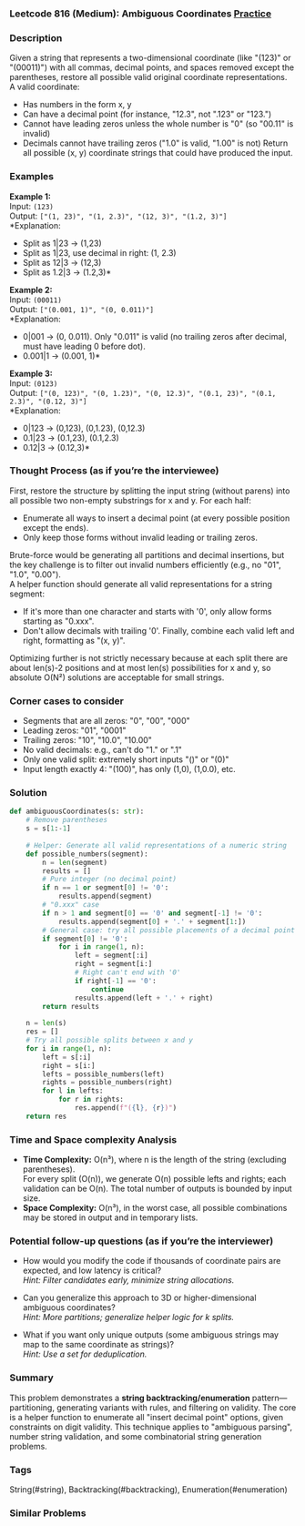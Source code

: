 ### Leetcode 816 (Medium): Ambiguous Coordinates [Practice](https://leetcode.com/problems/ambiguous-coordinates)

### Description  
Given a string that represents a two-dimensional coordinate (like "(123)" or "(00011)") with all commas, decimal points, and spaces removed except the parentheses, restore all possible valid original coordinate representations.  
A valid coordinate:
- Has numbers in the form x, y
- Can have a decimal point (for instance, "12.3", not ".123" or "123.")
- Cannot have leading zeros unless the whole number is "0" (so "00.11" is invalid)
- Decimals cannot have trailing zeros ("1.0" is valid, "1.00" is not)
Return all possible (x, y) coordinate strings that could have produced the input.

### Examples  

**Example 1:**  
Input: `(123)`  
Output: `["(1, 23)", "(1, 2.3)", "(12, 3)", "(1.2, 3)"]`  
*Explanation:  
- Split as 1|23 → (1,23)  
- Split as 1|23, use decimal in right: (1, 2.3)  
- Split as 12|3 → (12,3)  
- Split as 1.2|3 → (1.2,3)*

**Example 2:**  
Input: `(00011)`  
Output: `["(0.001, 1)", "(0, 0.011)"]`  
*Explanation:  
- 0|001 → (0, 0.011). Only "0.011" is valid (no trailing zeros after decimal, must have leading 0 before dot).
- 0.001|1 → (0.001, 1)*

**Example 3:**  
Input: `(0123)`  
Output: `["(0, 123)", "(0, 1.23)", "(0, 12.3)", "(0.1, 23)", "(0.1, 2.3)", "(0.12, 3)"]`  
*Explanation:  
- 0|123 → (0,123), (0,1.23), (0,12.3)
- 0.1|23 → (0.1,23), (0.1,2.3)
- 0.12|3 → (0.12,3)*

### Thought Process (as if you’re the interviewee)  
First, restore the structure by splitting the input string (without parens) into all possible two non-empty substrings for x and y. For each half:
- Enumerate all ways to insert a decimal point (at every possible position except the ends).
- Only keep those forms without invalid leading or trailing zeros.

Brute-force would be generating all partitions and decimal insertions, but the key challenge is to filter out invalid numbers efficiently (e.g., no "01", "1.0", "0.00").  
A helper function should generate all valid representations for a string segment:
- If it's more than one character and starts with '0', only allow forms starting as "0.xxx".
- Don't allow decimals with trailing '0'.
Finally, combine each valid left and right, formatting as "(x, y)".

Optimizing further is not strictly necessary because at each split there are about len(s)-2 positions and at most len(s) possibilities for x and y, so absolute O(N²) solutions are acceptable for small strings.

### Corner cases to consider  
- Segments that are all zeros: "0", "00", "000"
- Leading zeros: "01", "0001"
- Trailing zeros: "10", "10.0", "10.00"
- No valid decimals: e.g., can't do "1." or ".1"
- Only one valid split: extremely short inputs "()" or "(0)"
- Input length exactly 4: "(100)", has only (1,0), (1,0.0), etc.

### Solution

```python
def ambiguousCoordinates(s: str):
    # Remove parentheses
    s = s[1:-1]
    
    # Helper: Generate all valid representations of a numeric string
    def possible_numbers(segment):
        n = len(segment)
        results = []
        # Pure integer (no decimal point)
        if n == 1 or segment[0] != '0':
            results.append(segment)
        # "0.xxx" case
        if n > 1 and segment[0] == '0' and segment[-1] != '0':
            results.append(segment[0] + '.' + segment[1:])
        # General case: try all possible placements of a decimal point
        if segment[0] != '0':
            for i in range(1, n):
                left = segment[:i]
                right = segment[i:]
                # Right can't end with '0'
                if right[-1] == '0':
                    continue
                results.append(left + '.' + right)
        return results
    
    n = len(s)
    res = []
    # Try all possible splits between x and y
    for i in range(1, n):
        left = s[:i]
        right = s[i:]
        lefts = possible_numbers(left)
        rights = possible_numbers(right)
        for l in lefts:
            for r in rights:
                res.append(f"({l}, {r})")
    return res
```

### Time and Space complexity Analysis  

- **Time Complexity:** O(n³), where n is the length of the string (excluding parentheses).  
  For every split (O(n)), we generate O(n) possible lefts and rights; each validation can be O(n). The total number of outputs is bounded by input size.
- **Space Complexity:** O(n³), in the worst case, all possible combinations may be stored in output and in temporary lists.

### Potential follow-up questions (as if you’re the interviewer)  

- How would you modify the code if thousands of coordinate pairs are expected, and low latency is critical?  
  *Hint: Filter candidates early, minimize string allocations.*

- Can you generalize this approach to 3D or higher-dimensional ambiguous coordinates?  
  *Hint: More partitions; generalize helper logic for k splits.*

- What if you want only unique outputs (some ambiguous strings may map to the same coordinate as strings)?  
  *Hint: Use a set for deduplication.*

### Summary
This problem demonstrates a **string backtracking/enumeration** pattern—partitioning, generating variants with rules, and filtering on validity. The core is a helper function to enumerate all "insert decimal point" options, given constraints on digit validity. This technique applies to "ambiguous parsing", number string validation, and some combinatorial string generation problems.

### Tags
String(#string), Backtracking(#backtracking), Enumeration(#enumeration)

### Similar Problems
